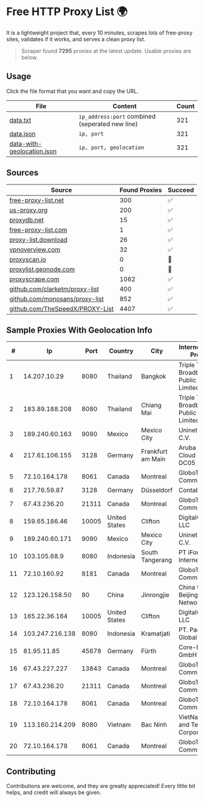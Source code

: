 
# Free HTTP Proxy List 🌍

It is a lightweight project that, every 10 minutes, scrapes lots of free-proxy sites, validates if it works, and serves a clean proxy list.


> Scraper found **7295** proxies at the latest update. Usable proxies are below.

## Usage

Click the file format that you want and copy the URL.


|File|Content|Count|
|----|-------|-----|
|[data.txt](https://raw.githubusercontent.com/themiralay/Proxy-List-World/master/data.txt)|`ip_address:port` combined (seperated new line)|321|
|[data.json](https://raw.githubusercontent.com/themiralay/Proxy-List-World/master/data.json)|`ip, port`|321|
|[data-with-geolocation.json](https://raw.githubusercontent.com/themiralay/Proxy-List-World/master/data-with-geolocation.json)|`ip, port, geolocation`|321|

## Sources

|Source|Found Proxies|Succeed|
|------|-------------|-------|
|[free-proxy-list.net](https://free-proxy-list.net)|300|✅|
|[us-proxy.org](https://www.us-proxy.org)|200|✅|
|[proxydb.net](http://proxydb.net)|15|✅|
|[free-proxy-list.com](https://free-proxy-list.com/?page=&port=&type%5B%5D=http&type%5B%5D=https&up_time=0&search=Search)|1|✅|
|[proxy-list.download](https://www.proxy-list.download/HTTP)|26|✅|
|[vpnoverview.com](https://vpnoverview.com/privacy/anonymous-browsing/free-proxy-servers)|32|✅|
|[proxyscan.io](https://www.proxyscan.io)|0|🚫|
|[proxylist.geonode.com](https://proxylist.geonode.com/api/proxy-list?limit=300&page=1&sort_by=lastChecked&sort_type=desc&protocols=http,https)|0|🚫|
|[proxyscrape.com](https://api.proxyscrape.com/v2/?request=displayproxies&protocol=http&timeout=10000&country=all&ssl=all&anonymity=all)|1062|✅|
|[github.com/clarketm/proxy-list](https://raw.githubusercontent.com/clarketm/proxy-list/master/proxy-list-raw.txt)|400|✅|
|[github.com/monosans/proxy-list](https://raw.githubusercontent.com/monosans/proxy-list/main/proxies/http.txt)|852|✅|
|[github.com/TheSpeedX/PROXY-List](https://raw.githubusercontent.com/TheSpeedX/PROXY-List/master/http.txt)|4407|✅|


## Sample Proxies With Geolocation Info

|#|Ip|Port|Country|City|Internet Service Provider|
|-|--|----|-------|----|-------------------------|
|1|14.207.10.29|8080|Thailand|Bangkok|Triple T Broadband Public Company Limited|
|2|183.89.188.208|8080|Thailand|Chiang Mai|Triple T Broadband Public Company Limited|
|3|189.240.60.163|9090|Mexico|Mexico City|Uninet S.A. de C.V.|
|4|217.61.106.155|3128|Germany|Frankfurt am Main|Aruba GmbH Cloud Network DC05|
|5|72.10.164.178|8061|Canada|Montreal|GloboTech Communications|
|6|217.76.59.87|3128|Germany|Düsseldorf|Contabo GmbH|
|7|67.43.236.20|21311|Canada|Montreal|GloboTech Communications|
|8|159.65.186.46|10005|United States|Clifton|DigitalOcean, LLC|
|9|189.240.60.171|9090|Mexico|Mexico City|Uninet S.A. de C.V.|
|10|103.105.68.9|8080|Indonesia|South Tangerang|PT iForte Global Internet|
|11|72.10.160.92|8181|Canada|Montreal|GloboTech Communications|
|12|123.126.158.50|80|China|Jinrongjie|China Unicom Beijing Province Network|
|13|165.22.36.164|10005|United States|Clifton|DigitalOcean, LLC|
|14|103.247.216.138|8080|Indonesia|Kramatjati|PT. Parsaoran Global Datatrans|
|15|81.95.11.85|45678|Germany|Fürth|Core-Backbone GmbH|
|16|67.43.227.227|13843|Canada|Montreal|GloboTech Communications|
|17|67.43.236.20|21311|Canada|Montreal|GloboTech Communications|
|18|72.10.164.178|8061|Canada|Montreal|GloboTech Communications|
|19|113.160.214.209|8080|Vietnam|Bac Ninh|VietNam Post and Telecom Corporation|
|20|72.10.164.178|8061|Canada|Montreal|GloboTech Communications|



## Contributing

Contributions are welcome, and they are greatly appreciated! Every
little bit helps, and credit will always be given.

